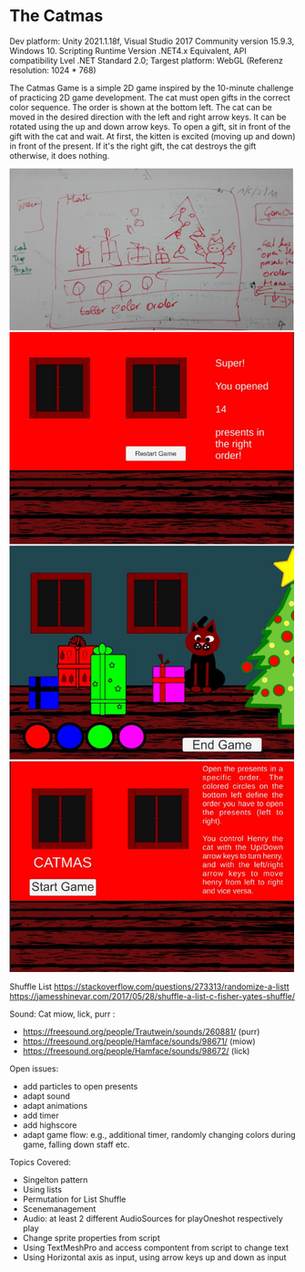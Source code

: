 # The Catmas
Dev platform: Unity 2021.1.18f, Visual Studio 2017 Community version 15.9.3, Windows 10. Scripting Runtime Version .NET4.x Equivalent, API compatibility Lvel .NET Standard 2.0; 
Targest platform: WebGL (Referenz resolution: 1024 * 768)

The Catmas Game is a simple 2D game inspired by the 10-minute challenge of practicing 2D game development.
The cat must open gifts in the correct color sequence.
The order is shown at the bottom left.
The cat can be moved in the desired direction with the left and right arrow keys.
It can be rotated using the up and down arrow keys.
To open a gift, sit in front of the gift with the cat and wait.
At first, the kitten is excited (moving up and down) in front of the present.
If it's the right gift, the cat destroys the gift otherwise, it does nothing.

<div>
<img src = "./Screenshots/catmasGSconcept.jpg" width = "500">
<img src = "./Screenshots/gameOverScene.jpg" width = "500">
<img src = "./Screenshots/mainScene.jpg" width = "500">
<img src = "./Screenshots/welcomeScene.jpg" width = "500">
</div>



Shuffle List
https://stackoverflow.com/questions/273313/randomize-a-listt 
https://jamesshinevar.com/2017/05/28/shuffle-a-list-c-fisher-yates-shuffle/

Sound: Cat miow, lick, purr : 
+ https://freesound.org/people/Trautwein/sounds/260881/ (purr)
+ https://freesound.org/people/Hamface/sounds/98671/ (miow)
+ https://freesound.org/people/Hamface/sounds/98672/ (lick)

Open issues: 
+ add particles to open presents
+ adapt sound
+ adapt animations
+ add timer
+ add highscore
+ adapt game flow: e.g., additional timer, randomly changing colors during game, falling down staff etc. 

Topics Covered:
+ Singelton pattern
+ Using lists
+ Permutation for List Shuffle
+ Scenemanagement
+ Audio: at least 2 different AudioSources for playOneshot respectively play
+ Change sprite properties from script
+ Using TextMeshPro and access compontent from script to change text
+ Using Horizontal axis as input, using arrow keys up and down as input
